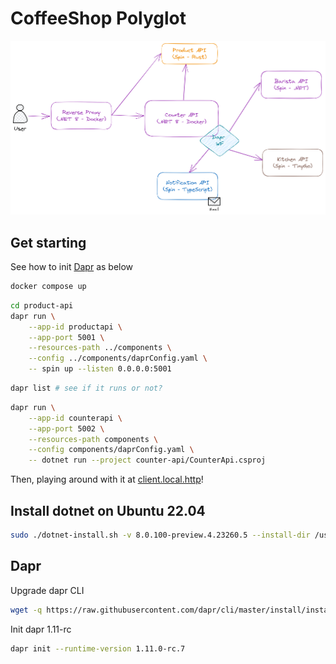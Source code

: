 # CoffeeShop Polyglot

![coffeeshop-polyglot-highlevelarchirecture](assets/coffeeshop-polyglot-highlevelarchirecture.png)

## Get starting

See how to init [Dapr](#dapr) as below

```sh
docker compose up
```

```sh
cd product-api
dapr run \
    --app-id productapi \
    --app-port 5001 \
    --resources-path ../components \
    --config ../components/daprConfig.yaml \
    -- spin up --listen 0.0.0.0:5001
```

```sh
dapr list # see if it runs or not?
```

```sh
dapr run \
    --app-id counterapi \
    --app-port 5002 \
    --resources-path components \
    --config components/daprConfig.yaml \
    -- dotnet run --project counter-api/CounterApi.csproj
```

Then, playing around with it at [client.local.http](client.local.http)!

## Install dotnet on Ubuntu 22.04

```sh
sudo ./dotnet-install.sh -v 8.0.100-preview.4.23260.5 --install-dir /usr/share/dotnet
```

## Dapr

Upgrade dapr CLI

```sh
wget -q https://raw.githubusercontent.com/dapr/cli/master/install/install.sh -O - | /bin/bash -s 1.11.0-rc.2
```

Init dapr 1.11-rc

```sh
dapr init --runtime-version 1.11.0-rc.7
```
